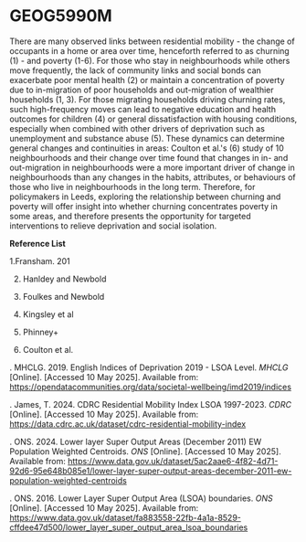 # GEOG5990M

There are many observed links between residential mobility - the change of occupants in a home or area over time, henceforth referred to as churning (1) - and poverty (1-6). For those who stay in neighbourhoods while others move frequently, the lack of community links and social bonds can exacerbate poor mental health (2) or maintain a concentration of poverty due to in-migration of poor households and out-migration of wealthier households (1, 3). For those migrating households driving churning rates, such high-frequency moves can lead to negative education and health outcomes for children (4) or general dissatisfaction with housing conditions, especially when combined with other drivers of deprivation such as unemployment and substance abuse (5). These dynamics can determine general changes and continuities in areas: Coulton et al.'s (6) study of 10 neighbourhoods and their change over time found that changes in in- and out-migration in neighbourhoods were a more important driver of change in neighbourhoods than any changes in the habits, attributes, or behaviours of those who live in neighbourhoods in the long term. Therefore, for policymakers in Leeds, exploring the relationship between churning and poverty will offer insight into whether churning concentrates poverty in some areas, and therefore presents the opportunity for targeted interventions to relieve deprivation and social isolation.


**Reference List**

1.Fransham. 201

2. Hanldey and Newbold

3. Foulkes and Newbold

4. Kingsley et al

5. Phinney+

6. Coulton et al. 

. MHCLG. 2019. English Indices of Deprivation 2019 - LSOA Level. *MHCLG* [Online]. [Accessed 10 May 2025]. Available from: https://opendatacommunities.org/data/societal-wellbeing/imd2019/indices

. James, T. 2024. CDRC Residential Mobility Index LSOA 1997-2023. *CDRC* [Online]. [Accessed 10 May 2025]. Available from: https://data.cdrc.ac.uk/dataset/cdrc-residential-mobility-index

. ONS. 2024. Lower layer Super Output Areas (December 2011) EW Population Weighted Centroids. *ONS* [Online]. [Accessed 10 May 2025]. Available from: https://www.data.gov.uk/dataset/5ac2aae6-4f82-4d71-92d6-95e648b085e1/lower-layer-super-output-areas-december-2011-ew-population-weighted-centroids

. ONS. 2016. Lower Layer Super Output Area (LSOA) boundaries. *ONS* [Online]. [Accessed 10 May 2025]. Available from: https://www.data.gov.uk/dataset/fa883558-22fb-4a1a-8529-cffdee47d500/lower_layer_super_output_area_lsoa_boundaries 
